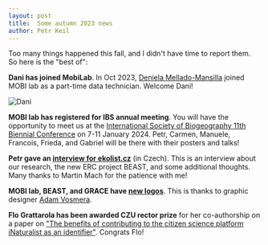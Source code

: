 ```yaml
---
layout: post
title:  Some autumn 2023 news
author: Petr Keil
---
```


Too many things happened this fall, and I didn't have time to report them. So here is the "best of":

**Dani has joined MobiLab**. In Oct 2023, [Deniela Mellado-Mansilla](https://petrkeil.github.io/team/2023/11/01/daniela_mellado.html) joined MOBI lab as a part-time data technician. Welcome Dani!

![Dani](../../../../images/team/dani.jpg)

**MOBI lab has registered for IBS annual meeting**. You will have the opportunity to meet us at the [International Society of Biogeography 11th Biennial Conference](https://www.biogeography.org/prague2024/) on 7-11 January 2024. Petr, Carmen, Manuele, Francois, Frieda, and Gabriel will be there with their posters and talks! 

**Petr gave an [interview for ekolist.cz](https://ekolist.cz/cz/publicistika/rozhovory/hledam-odpoved-na-otazku-co-se-deje-s-biodiverzitou-rika-makroekolog-petr-keil-ktery-ziskal-prestizni-grant-erc)** (in Czech). This is an interview about our research, the new ERC project BEAST, and some additional thoughts. Many thanks to Martin Mach for the patience with me! 

**MOBI lab, BEAST, and GRACE have [new logos](https://github.com/petrkeil/logos)**. This is thanks to graphic designer [Adam Vosmera](https://www.tridvajedna.cz/nas-tym/adam-vosmera).

**Flo Grattarola has been awarded CZU rector prize** for her co-authorship on a paper on ["The benefits of contributing to the citizen science platform iNaturalist as an identifier"](https://flograttarola.com/publication/plosbiology2022/PLOSBiology2022.pdf). Congrats Flo!
